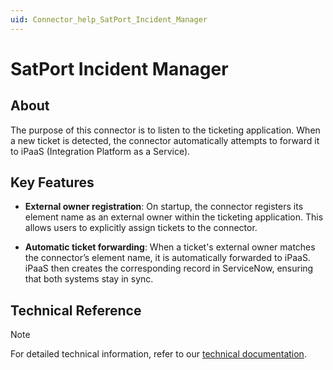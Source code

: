 ```yaml
---
uid: Connector_help_SatPort_Incident_Manager
---
```


# SatPort Incident Manager

## About

The purpose of this connector is to listen to the ticketing application. When a new ticket is detected, the connector automatically attempts to forward it to iPaaS (Integration Platform as a Service).

## Key Features

- **External owner registration**: On startup, the connector registers its element name as an external owner within the ticketing application. This allows users to explicitly assign tickets to the connector.

- **Automatic ticket forwarding**: When a ticket's external owner matches the connector’s element name, it is automatically forwarded to iPaaS. iPaaS then creates the corresponding record in ServiceNow, ensuring that both systems stay in sync.

## Technical Reference

> [!NOTE]
> For detailed technical information, refer to our [technical documentation](xref:Connector_help_SatPort_Incident_Manager_Technical).
